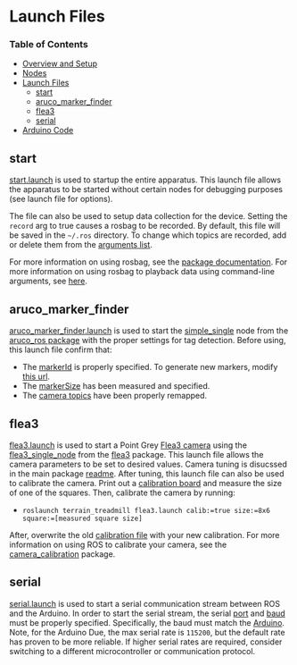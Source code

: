 # Launch Files

### Table of Contents

* [Overview and Setup](https://github.com/BlakeStrebel/terrain_treadmill#terrain-treadmill)
* [Nodes](https://github.com/BlakeStrebel/terrain_treadmill/tree/master/src#nodes)
* [Launch Files](https://github.com/BlakeStrebel/terrain_treadmill/tree/master/launch#launch-files)
	* [start](https://github.com/BlakeStrebel/terrain_treadmill/tree/master/launch#start)
	* [aruco_marker_finder](https://github.com/BlakeStrebel/terrain_treadmill/tree/master/launch#aruco_marker_finder)
	* [flea3](https://github.com/BlakeStrebel/terrain_treadmill/tree/master/launch#flea3)
	* [serial](https://github.com/BlakeStrebel/terrain_treadmill/tree/master/launch#serial)
* [Arduino Code](https://github.com/BlakeStrebel/terrain_treadmill/tree/master/Arduino#arduino-code)

## start
[start.launch](https://github.com/BlakeStrebel/terrain_treadmill/blob/master/launch/start.launch) is used to startup the entire apparatus. This launch file allows the apparatus to be started without certain nodes for debugging purposes (see launch file for options).

The file can also be used to setup data collection for the device. Setting the `record` arg to true causes a rosbag to be recorded. By default, this file will be saved in the `~/.ros` directory. To change which topics are recorded, add or delete them from the [arguments list](https://github.com/BlakeStrebel/terrain_treadmill/blob/06834c0ad00b7de9970e6b9e42d4b895c269b9f2/launch/start.launch#L68-L69).

For more information on using rosbag, see the [package documentation](http://wiki.ros.org/rosbag). For more information on using rosbag to playback data using command-line arguments, see [here](http://wiki.ros.org/rosbag/Commandline).

## aruco_marker_finder
[aruco_marker_finder.launch](https://github.com/BlakeStrebel/terrain_treadmill/blob/master/launch/aruco_marker_finder.launch) is used to start the [simple_single](https://github.com/pal-robotics/aruco_ros/blob/indigo-devel/aruco_ros/src/simple_single.cpp) node from the [aruco_ros package](https://github.com/pal-robotics/aruco_ros)  with the proper settings for tag detection. Before using, this launch file confirm that:
* The [markerId](https://github.com/BlakeStrebel/terrain_treadmill/blob/06834c0ad00b7de9970e6b9e42d4b895c269b9f2/launch/aruco_marker_finder.launch#L3) is properly specified. To generate new markers, modify [this url](http://terpconnect.umd.edu/~jwelsh12/enes100/marker.html?id=1&size_mm=70&padding_mm=5).
* The [markerSize](https://github.com/BlakeStrebel/terrain_treadmill/blob/06834c0ad00b7de9970e6b9e42d4b895c269b9f2/launch/aruco_marker_finder.launch#L4) has been measured and specified.
* The [camera topics](https://github.com/BlakeStrebel/terrain_treadmill/blob/06834c0ad00b7de9970e6b9e42d4b895c269b9f2/launch/aruco_marker_finder.launch#L11-L12) have been properly remapped.

## flea3
[flea3.launch](https://github.com/BlakeStrebel/terrain_treadmill/blob/master/launch/flea3.launch) is used to start a Point Grey [Flea3 camera](https://www.ptgrey.com/support/downloads/10120) using the [flea3_single_node](https://github.com/KumarRobotics/flea3/tree/master/src/single) from the [flea3](https://github.com/KumarRobotics/flea3/tree/master/src) package. This launch file allows the camera parameters to be set to desired values. Camera tuning is disucssed in the main package [readme](https://github.com/BlakeStrebel/terrain_treadmill). After tuning, this launch file can also be used to calibrate the camera. Print out a [calibration board](http://wiki.ros.org/camera_calibration/Tutorials/MonocularCalibration?action=AttachFile&do=view&target=check-108.pdf) and measure the size of one of the squares. Then, calibrate the camera by running:
* `roslaunch terrain_treadmill flea3.launch calib:=true size:=8x6 square:=[measured square size]`

After, overwrite the old [calibration file](https://github.com/BlakeStrebel/terrain_treadmill/blob/master/config/camera.yaml) with your new calibration. For more information on using ROS to calibrate your camera, see the [camera_calibration](http://wiki.ros.org/camera_calibration/Tutorials/MonocularCalibration) package.


## serial
[serial.launch](https://github.com/BlakeStrebel/terrain_treadmill/blob/master/launch/serial.launch) is used to start a serial communication stream between ROS and the Arduino. In order to start the serial stream, the serial [port](https://github.com/BlakeStrebel/terrain_treadmill/blob/06834c0ad00b7de9970e6b9e42d4b895c269b9f2/launch/serial.launch#L3) and [baud](https://github.com/BlakeStrebel/terrain_treadmill/blob/06834c0ad00b7de9970e6b9e42d4b895c269b9f2/launch/serial.launch#L4) must be properly specified. Specifically, the baud must match the [Arduino](https://github.com/BlakeStrebel/terrain_treadmill/blob/06834c0ad00b7de9970e6b9e42d4b895c269b9f2/Arduino/terrain_treadmill/terrain_treadmill.ino#L12). Note, for the Arduino Due, the max serial rate is `115200`, but the default rate has proven to be more reliable. If higher serial rates are required, consider switching to a different microcontroller or communication protocol.
